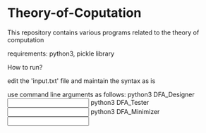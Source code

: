 # Theory-of-Coputation
This repository contains various programs related to the theory of computation

requirements:
python3, pickle library

How to run?

edit the 'input.txt' file and maintain the syntax as is

use command line arguments as follows:
python3 DFA_Designer <input text file name> <output binary file name>
python3 DFA_Tester <input binary file name>
python3 DFA_Minimizer <input binary file name> <output text file name>
